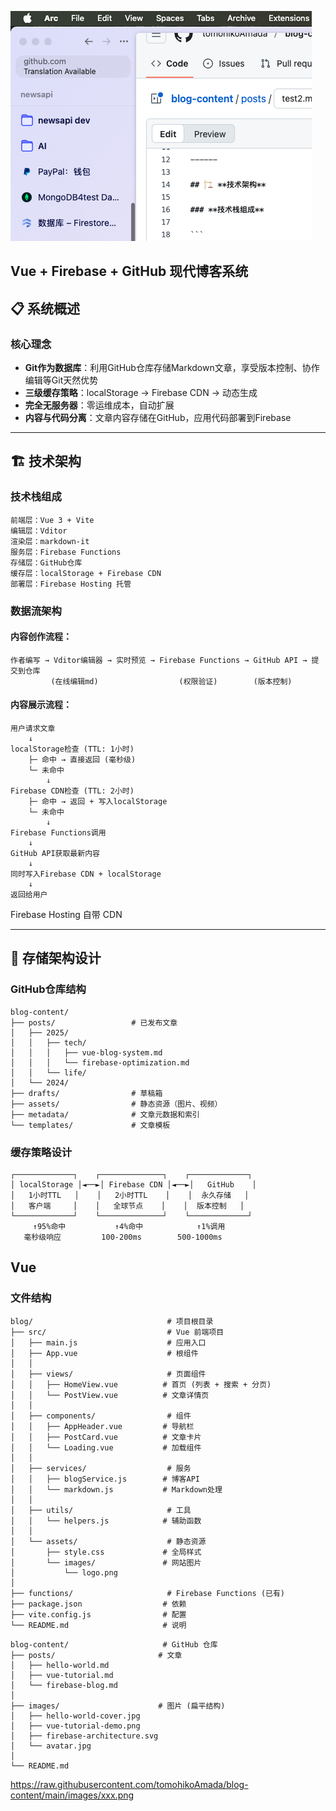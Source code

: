 
![image-20250911141315304](https://raw.githubusercontent.com/tomohikoAmada/blog-content/main/images/image-20250911154750327.png)
## **Vue + Firebase + GitHub 现代博客系统**

## 📋 **系统概述**

### **核心理念**

- **Git作为数据库**：利用GitHub仓库存储Markdown文章，享受版本控制、协作编辑等Git天然优势
- **三级缓存策略**：localStorage → Firebase CDN → 动态生成
- **完全无服务器**：零运维成本，自动扩展
- **内容与代码分离**：文章内容存储在GitHub，应用代码部署到Firebase

------

## 🏗️ **技术架构**

### **技术栈组成**

```
前端层：Vue 3 + Vite
编辑层：Vditor
渲染层：markdown-it
服务层：Firebase Functions
存储层：GitHub仓库
缓存层：localStorage + Firebase CDN
部署层：Firebase Hosting 托管
```

### **数据流架构**

#### **内容创作流程：**

```
作者编写 → Vditor编辑器 → 实时预览 → Firebase Functions → GitHub API → 提交到仓库
         (在线编辑md)                  (权限验证)        (版本控制)
```

#### **内容展示流程：**

```
用户请求文章
    ↓
localStorage检查 (TTL: 1小时)
    ├─ 命中 → 直接返回 (毫秒级)
    └─ 未命中 
        ↓
Firebase CDN检查 (TTL: 2小时)  
    ├─ 命中 → 返回 + 写入localStorage
    └─ 未命中
        ↓
Firebase Functions调用
    ↓
GitHub API获取最新内容
    ↓
同时写入Firebase CDN + localStorage
    ↓
返回给用户
```

Firebase Hosting 自带 CDN

------

## 💾 **存储架构设计**

### **GitHub仓库结构**

```
blog-content/
├── posts/                 # 已发布文章
│   ├── 2025/
│   │   ├── tech/
│   │   │   ├── vue-blog-system.md
│   │   │   └── firebase-optimization.md  
│   │   └── life/
│   └── 2024/
├── drafts/                # 草稿箱
├── assets/                # 静态资源（图片、视频）
├── metadata/              # 文章元数据和索引
└── templates/             # 文章模板
```

### **缓存策略设计**

```
┌─────────────┐    ┌──────────────┐    ┌─────────────┐
│ localStorage │◄──►│ Firebase CDN │◄──►│   GitHub    │
│   1小时TTL   │    │   2小时TTL    │    │  永久存储   │
│   客户端     │    │   全球节点    │    │  版本控制   │
└─────────────┘    └──────────────┘    └─────────────┘
     ↑95%命中           ↑4%命中            ↑1%调用
   毫秒级响应         100-200ms        500-1000ms
```





## Vue

### 文件结构

```
blog/                              # 项目根目录
├── src/                           # Vue 前端项目
│   ├── main.js                    # 应用入口
│   ├── App.vue                    # 根组件
│   │
│   ├── views/                     # 页面组件
│   │   ├── HomeView.vue          # 首页 (列表 + 搜索 + 分页)
│   │   └── PostView.vue          # 文章详情页
│   │
│   ├── components/                # 组件
│   │   ├── AppHeader.vue         # 导航栏
│   │   ├── PostCard.vue          # 文章卡片
│   │   └── Loading.vue           # 加载组件
│   │
│   ├── services/                  # 服务
│   │   ├── blogService.js        # 博客API
│   │   └── markdown.js           # Markdown处理
│   │
│   ├── utils/                     # 工具
│   │   └── helpers.js            # 辅助函数
│   │
│   └── assets/                    # 静态资源
│       ├── style.css             # 全局样式
│       └── images/               # 网站图片
│           └── logo.png
│
├── functions/                     # Firebase Functions (已有)
├── package.json                  # 依赖
├── vite.config.js                # 配置
└── README.md                     # 说明
```

```
blog-content/                     # GitHub 仓库
├── posts/                       # 文章
│   ├── hello-world.md
│   ├── vue-tutorial.md
│   └── firebase-blog.md
│
├── images/                      # 图片 (扁平结构)
│   ├── hello-world-cover.jpg
│   ├── vue-tutorial-demo.png
│   ├── firebase-architecture.svg
│   └── avatar.jpg
│
└── README.md
```



https://raw.githubusercontent.com/tomohikoAmada/blog-content/main/images/xxx.png
